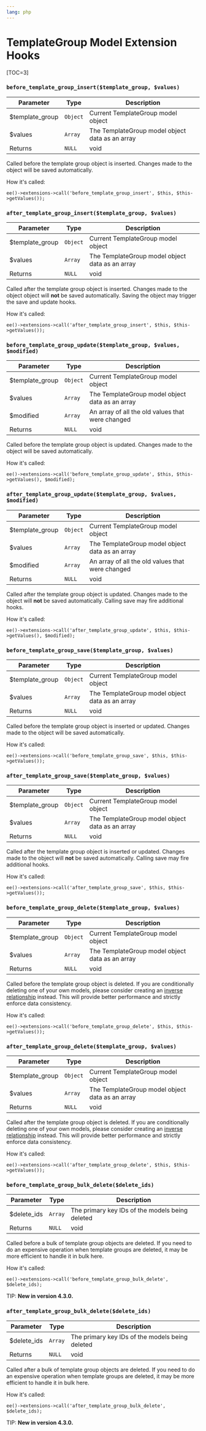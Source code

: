 ```yaml
---
lang: php
---
```


<!--
    This source file is part of the open source project
    ExpressionEngine User Guide (https://github.com/ExpressionEngine/ExpressionEngine-User-Guide)

    @link      https://expressionengine.com/
    @copyright Copyright (c) 2003-2020, Packet Tide, LLC (https://ellislab.com)
    @license   https://expressionengine.com/license Licensed under Apache License, Version 2.0
-->

# TemplateGroup Model Extension Hooks

[TOC=3]

### `before_template_group_insert($template_group, $values)`

| Parameter        | Type     | Description                                     |
| ---------------- | -------- | ----------------------------------------------- |
| \$template_group | `Object` | Current TemplateGroup model object              |
| \$values         | `Array`  | The TemplateGroup model object data as an array |
| Returns          | `NULL`   | void                                            |

Called before the template group object is inserted. Changes made to the object will be saved automatically.

How it's called:

    ee()->extensions->call('before_template_group_insert', $this, $this->getValues());

### `after_template_group_insert($template_group, $values)`

| Parameter        | Type     | Description                                     |
| ---------------- | -------- | ----------------------------------------------- |
| \$template_group | `Object` | Current TemplateGroup model object              |
| \$values         | `Array`  | The TemplateGroup model object data as an array |
| Returns          | `NULL`   | void                                            |

Called after the template group object is inserted. Changes made to the object object will **not** be saved automatically. Saving the object may trigger the save and update hooks.

How it's called:

    ee()->extensions->call('after_template_group_insert', $this, $this->getValues());

### `before_template_group_update($template_group, $values, $modified)`

| Parameter        | Type     | Description                                      |
| ---------------- | -------- | ------------------------------------------------ |
| \$template_group | `Object` | Current TemplateGroup model object               |
| \$values         | `Array`  | The TemplateGroup model object data as an array  |
| \$modified       | `Array`  | An array of all the old values that were changed |
| Returns          | `NULL`   | void                                             |

Called before the template group object is updated. Changes made to the object will be saved automatically.

How it's called:

    ee()->extensions->call('before_template_group_update', $this, $this->getValues(), $modified);

### `after_template_group_update($template_group, $values, $modified)`

| Parameter        | Type     | Description                                      |
| ---------------- | -------- | ------------------------------------------------ |
| \$template_group | `Object` | Current TemplateGroup model object               |
| \$values         | `Array`  | The TemplateGroup model object data as an array  |
| \$modified       | `Array`  | An array of all the old values that were changed |
| Returns          | `NULL`   | void                                             |

Called after the template group object is updated. Changes made to the object will **not** be saved automatically. Calling save may fire additional hooks.

How it's called:

    ee()->extensions->call('after_template_group_update', $this, $this->getValues(), $modified);

### `before_template_group_save($template_group, $values)`

| Parameter        | Type     | Description                                     |
| ---------------- | -------- | ----------------------------------------------- |
| \$template_group | `Object` | Current TemplateGroup model object              |
| \$values         | `Array`  | The TemplateGroup model object data as an array |
| Returns          | `NULL`   | void                                            |

Called before the template group object is inserted or updated. Changes made to the object will be saved automatically.

How it's called:

    ee()->extensions->call('before_template_group_save', $this, $this->getValues());

### `after_template_group_save($template_group, $values)`

| Parameter        | Type     | Description                                     |
| ---------------- | -------- | ----------------------------------------------- |
| \$template_group | `Object` | Current TemplateGroup model object              |
| \$values         | `Array`  | The TemplateGroup model object data as an array |
| Returns          | `NULL`   | void                                            |

Called after the template group object is inserted or updated. Changes made to the object will **not** be saved automatically. Calling save may fire additional hooks.

How it's called:

    ee()->extensions->call('after_template_group_save', $this, $this->getValues());

### `before_template_group_delete($template_group, $values)`

| Parameter        | Type     | Description                                     |
| ---------------- | -------- | ----------------------------------------------- |
| \$template_group | `Object` | Current TemplateGroup model object              |
| \$values         | `Array`  | The TemplateGroup model object data as an array |
| Returns          | `NULL`   | void                                            |

Called before the template group object is deleted. If you are conditionally deleting one of your own models, please consider creating an [inverse relationship](development/services/model/relating-models.md#inverse-relationships) instead. This will provide better performance and strictly enforce data consistency.

How it's called:

    ee()->extensions->call('before_template_group_delete', $this, $this->getValues());

### `after_template_group_delete($template_group, $values)`

| Parameter        | Type     | Description                                     |
| ---------------- | -------- | ----------------------------------------------- |
| \$template_group | `Object` | Current TemplateGroup model object              |
| \$values         | `Array`  | The TemplateGroup model object data as an array |
| Returns          | `NULL`   | void                                            |

Called after the template group object is deleted. If you are conditionally deleting one of your own models, please consider creating an [inverse relationship](development/services/model/relating-models.md#inverse-relationships) instead. This will provide better performance and strictly enforce data consistency.

How it's called:

    ee()->extensions->call('after_template_group_delete', $this, $this->getValues());

### `before_template_group_bulk_delete($delete_ids)`

| Parameter    | Type    | Description                                     |
| ------------ | ------- | ----------------------------------------------- |
| \$delete_ids | `Array` | The primary key IDs of the models being deleted |
| Returns      | `NULL`  | void                                            |

Called before a bulk of template group objects are deleted. If you need to do an expensive operation when template groups are deleted, it may be more efficient to handle it in bulk here.

How it's called:

    ee()->extensions->call('before_template_group_bulk_delete', $delete_ids);

TIP: **New in version 4.3.0.**

### `after_template_group_bulk_delete($delete_ids)`

| Parameter    | Type    | Description                                     |
| ------------ | ------- | ----------------------------------------------- |
| \$delete_ids | `Array` | The primary key IDs of the models being deleted |
| Returns      | `NULL`  | void                                            |

Called after a bulk of template group objects are deleted. If you need to do an expensive operation when template groups are deleted, it may be more efficient to handle it in bulk here.

How it's called:

    ee()->extensions->call('after_template_group_bulk_delete', $delete_ids);

TIP: **New in version 4.3.0.**
